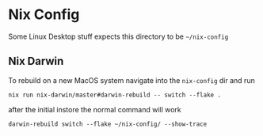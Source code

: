 # Nix Config

Some Linux Desktop stuff expects this directory to be `~/nix-config`

## Nix Darwin 
To rebuild on a new MacOS system navigate into the `nix-config` dir and run 
```
nix run nix-darwin/master#darwin-rebuild -- switch --flake .
```

after the initial instore the normal command will work
```
darwin-rebuild switch --flake ~/nix-config/ --show-trace
```

